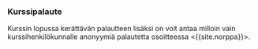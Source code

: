 ### Kurssipalaute

Kurssin lopussa kerättävän palautteen lisäksi on voit antaa milloin vain kurssihenkilökunnalle anonyymiä palautetta osoitteessa <{{site.norppa}}>.

